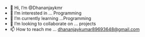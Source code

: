- 👋 Hi, I’m @Dhananjaykmr
- 👀 I’m interested in ... Programming
- 🌱 I’m currently learning ...Programming
- 💞️ I’m looking to collaborate on ... projects
- 📫 How to reach me ... dhananjaykumar89693648@gmail.com

<!---
Dhananjaykmr/Dhananjaykmr is a ✨ special ✨ repository because its `README.md` (this file) appears on your GitHub profile.
You can click the Preview link to take a look at your changes.
--->
